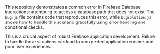 This repository demonstrates a common error in Firebase Database interactions: attempting to access a database path that does not exist.  The `bug.js` file contains code that reproduces this error, while `bugSolution.js` shows how to handle this scenario gracefully using error handling and conditional checks.

This is a crucial aspect of robust Firebase application development.  Failure to handle these situations can lead to unexpected application crashes and poor user experiences.